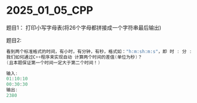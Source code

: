 # 2025_01_05_CPP
题目1：
打印小写字母表(将26个字母都拼接成一个字符串最后输出)

题目2:
```C++
看到两个标准格式的时间，有小时，有分钟，有秒，格式如："h:m:sh:m:s"，即 时 : 分 : 秒。
我们如何通过C++程序来实现自动 计算两个时间的差值(单位为秒)？
(且本题保证第一个时间一定大于第二个时间！)

输入:
01:10:10
00:30:30
输出:
2380
```
